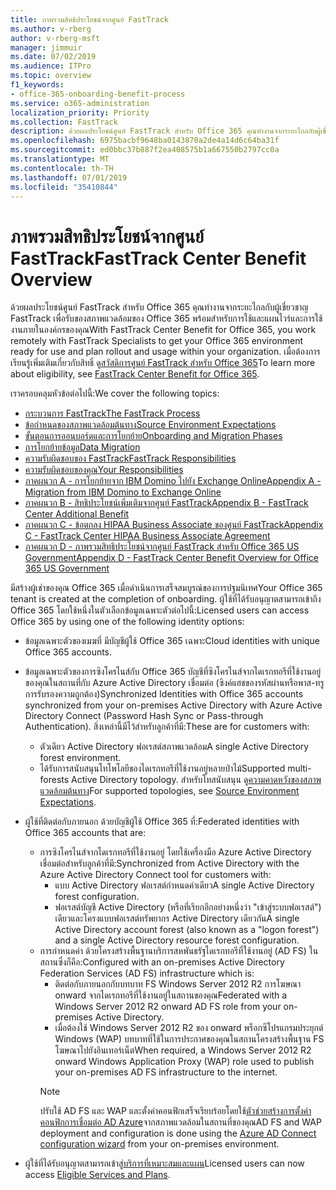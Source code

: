 ```yaml
---
title: ภาพรวมสิทธิประโยชน์จากศูนย์ FastTrack
ms.author: v-rberg
author: v-rberg-msft
manager: jimmuir
ms.date: 07/02/2019
ms.audience: ITPro
ms.topic: overview
f1_keywords:
- office-365-onboarding-benefit-process
ms.service: o365-administration
localization_priority: Priority
ms.collection: FastTrack
description: ด้วยผลประโยชน์ศูนย์ FastTrack สำหรับ Office 365 คุณทำงานจากระยะไกลกับผู้เชี่ยวชาญ FastTrack เพื่อรับของสภาพแวดล้อมของ Office 365 พร้อมสำหรับการใช้และแผนไวร์และการใช้งานภายในองค์กรของคุณ เมื่อต้องการเรียนรู้เพิ่มเติมเกี่ยวกับสิทธิ์ ดูสวัสดิการศูนย์ FastTrack สำหรับ Office 365
ms.openlocfilehash: 6975bacbf9648ba0143870a2de4a14d6c64ba31f
ms.sourcegitcommit: ed0bbc37b887f2ea408575b1a667550b2797cc0a
ms.translationtype: MT
ms.contentlocale: th-TH
ms.lasthandoff: 07/01/2019
ms.locfileid: "35410844"
---
```

# <a name="fasttrack-center-benefit-overview"></a><span data-ttu-id="5b30f-104">ภาพรวมสิทธิประโยชน์จากศูนย์ FastTrack</span><span class="sxs-lookup"><span data-stu-id="5b30f-104">FastTrack Center Benefit Overview</span></span>

<span data-ttu-id="5b30f-105">ด้วยผลประโยชน์ศูนย์ FastTrack สำหรับ Office 365 คุณทำงานจากระยะไกลกับผู้เชี่ยวชาญ FastTrack เพื่อรับของสภาพแวดล้อมของ Office 365 พร้อมสำหรับการใช้และแผนไวร์และการใช้งานภายในองค์กรของคุณ</span><span class="sxs-lookup"><span data-stu-id="5b30f-105">With FastTrack Center Benefit for Office 365, you work remotely with FastTrack Specialists to get your Office 365 environment ready for use and plan rollout and usage within your organization.</span></span> <span data-ttu-id="5b30f-106">เมื่อต้องการเรียนรู้เพิ่มเติมเกี่ยวกับสิทธิ์ ดู[สวัสดิการศูนย์ FastTrack สำหรับ Office 365](O365-fasttrack-benefit-for-office-365.md)</span><span class="sxs-lookup"><span data-stu-id="5b30f-106">To learn more about eligibility, see [FastTrack Center Benefit for Office 365](O365-fasttrack-benefit-for-office-365.md).</span></span>
  
<span data-ttu-id="5b30f-107">เราครอบคลุมหัวข้อต่อไปนี้:</span><span class="sxs-lookup"><span data-stu-id="5b30f-107">We cover the following topics:</span></span>
- [<span data-ttu-id="5b30f-108">กระบวนการ FastTrack</span><span class="sxs-lookup"><span data-stu-id="5b30f-108">The FastTrack Process</span></span>](O365-fasttrack-process.md) 
- [<span data-ttu-id="5b30f-109">ข้อกำหนดของสภาพแวดล้อมต้นทาง</span><span class="sxs-lookup"><span data-stu-id="5b30f-109">Source Environment Expectations</span></span>](O365-source-environment-expectations.md)
- [<span data-ttu-id="5b30f-110">ขั้นตอนการออนบอร์ดและการโยกย้าย</span><span class="sxs-lookup"><span data-stu-id="5b30f-110">Onboarding and Migration Phases</span></span>](O365-onboarding-and-migration.md)
- [<span data-ttu-id="5b30f-111">การโยกย้ายข้อมูล</span><span class="sxs-lookup"><span data-stu-id="5b30f-111">Data Migration</span></span>](O365-data-migration.md)
- [<span data-ttu-id="5b30f-112">ความรับผิดชอบของ FastTrack</span><span class="sxs-lookup"><span data-stu-id="5b30f-112">FastTrack Responsibilities</span></span>](O365-fasttrack-responsibilities.md)
- [<span data-ttu-id="5b30f-113">ความรับผิดชอบของคุณ</span><span class="sxs-lookup"><span data-stu-id="5b30f-113">Your Responsibilities</span></span>](O365-your-responsibilities.md) 
- [<span data-ttu-id="5b30f-114">ภาคผนวก A - การโยกย้ายจาก IBM Domino ไปยัง Exchange Online</span><span class="sxs-lookup"><span data-stu-id="5b30f-114">Appendix A - Migration from IBM Domino to Exchange Online</span></span>](O365-from-ibm-domino-to-exchange-online.md)
- [<span data-ttu-id="5b30f-115">ภาคผนวก B - สิทธิประโยชน์เพิ่มเติมจากศูนย์ FastTrack</span><span class="sxs-lookup"><span data-stu-id="5b30f-115">Appendix B - FastTrack Center Additional Benefit</span></span>](O365-fasttrack-additional-benefits.md)
- [<span data-ttu-id="5b30f-116">ภาคผนวก C - ข้อตกลง HIPAA Business Associate ของศูนย์ FastTrack</span><span class="sxs-lookup"><span data-stu-id="5b30f-116">Appendix C - FastTrack Center HIPAA Business Associate Agreement</span></span>](O365-hipaa-business-associate-agreement.md)
- [<span data-ttu-id="5b30f-117">ภาคผนวก D - ภาพรวมสิทธิประโยชน์จากศูนย์ FastTrack สำหรับ Office 365 US Government</span><span class="sxs-lookup"><span data-stu-id="5b30f-117">Appendix D - FastTrack Center Benefit Overview for Office 365 US Government</span></span>](US-Gov-appendix-overview.md)
    
<span data-ttu-id="5b30f-118">มีสร้างผู้เช่าของคุณ Office 365 เมื่อดำเนินการเสร็จสมบูรณ์ของการปฐมนิเทศ</span><span class="sxs-lookup"><span data-stu-id="5b30f-118">Your Office 365 tenant is created at the completion of onboarding.</span></span> <span data-ttu-id="5b30f-119">ผู้ใช้ที่ได้รับอนุญาตสามารถเข้าถึง Office 365 โดยใช้หนึ่งในตัวเลือกข้อมูลเฉพาะตัวต่อไปนี้:</span><span class="sxs-lookup"><span data-stu-id="5b30f-119">Licensed users can access Office 365 by using one of the following identity options:</span></span>
- <span data-ttu-id="5b30f-120">ข้อมูลเฉพาะตัวของเมฆที่ มีบัญชีผู้ใช้ Office 365 เฉพาะ</span><span class="sxs-lookup"><span data-stu-id="5b30f-120">Cloud identities with unique Office 365 accounts.</span></span>
- <span data-ttu-id="5b30f-121">ข้อมูลเฉพาะตัวของการซิงโครไนส์กับ Office 365 บัญชีที่ซิงโครไนส์จากไดเรกทอรีที่ใช้งานอยู่ของคุณในสถานที่กับ Azure Active Directory เชื่อมต่อ (ซิงค์แฮชของรหัสผ่านหรือพาส-ทรูการรับรองความถูกต้อง)</span><span class="sxs-lookup"><span data-stu-id="5b30f-121">Synchronized Identities with Office 365 accounts synchronized from your on-premises Active Directory with Azure Active Directory Connect (Password Hash Sync or Pass-through Authentication).</span></span> <span data-ttu-id="5b30f-122">สิ่งเหล่านี้มีไว้สำหรับลูกค้าที่มี:</span><span class="sxs-lookup"><span data-stu-id="5b30f-122">These are for customers with:</span></span>
  - <span data-ttu-id="5b30f-123">ตัวเดียว Active Directory ฟอเรสต์สภาพแวดล้อม</span><span class="sxs-lookup"><span data-stu-id="5b30f-123">A single Active Directory forest environment.</span></span>
  - <span data-ttu-id="5b30f-124">ได้รับการสนับสนุนโทโพโลยีของไดเรกทอรีที่ใช้งานอยู่หลายป่าไม้</span><span class="sxs-lookup"><span data-stu-id="5b30f-124">Supported multi-forests Active Directory topology.</span></span> <span data-ttu-id="5b30f-125">สำหรับโทสนับสนุน ดู[ความคาดหวังของสภาพแวดล้อมต้นทาง](O365-source-environment-expectations.md)</span><span class="sxs-lookup"><span data-stu-id="5b30f-125">For supported topologies, see [Source Environment Expectations](O365-source-environment-expectations.md).</span></span>
- <span data-ttu-id="5b30f-126">ผู้ใช้ที่ติดต่อกับภายนอก ด้วยบัญชีผู้ใช้ Office 365 ที่:</span><span class="sxs-lookup"><span data-stu-id="5b30f-126">Federated identities with Office 365 accounts that are:</span></span>
  - <span data-ttu-id="5b30f-127">การซิงโครไนส์จากไดเรกทอรีที่ใช้งานอยู่ โดยใช้เครื่องมือ Azure Active Directory เชื่อมต่อสำหรับลูกค้าที่มี:</span><span class="sxs-lookup"><span data-stu-id="5b30f-127">Synchronized from Active Directory with the Azure Active Directory Connect tool for customers with:</span></span>
      - <span data-ttu-id="5b30f-128">แบบ Active Directory ฟอเรสต์กำหนดค่าเดียว</span><span class="sxs-lookup"><span data-stu-id="5b30f-128">A single Active Directory forest configuration.</span></span>
      - <span data-ttu-id="5b30f-129">ฟอเรสต์บัญชี Active Directory (หรือที่เรียกอีกอย่างหนึ่งว่า "เข้าสู่ระบบฟอเรสต์") เดียวและโครงแบบฟอเรสต์ทรัพยากร Active Directory เดียวกัน</span><span class="sxs-lookup"><span data-stu-id="5b30f-129">A single Active Directory account forest (also known as a "logon forest") and a single Active Directory resource forest configuration.</span></span>
  - <span data-ttu-id="5b30f-130">การกำหนดค่า ด้วยโครงสร้างพื้นฐานบริการสหพันธรัฐไดเรกทอรีที่ใช้งานอยู่ (AD FS) ในสถานซึ่งก็คือ:</span><span class="sxs-lookup"><span data-stu-id="5b30f-130">Configured with an on-premises Active Directory Federation Services (AD FS) infrastructure which is:</span></span>
      - <span data-ttu-id="5b30f-131">ติดต่อกับภายนอกกับบทบาท FS Windows Server 2012 R2 การโฆษณา onward จากไดเรกทอรีที่ใช้งานอยู่ในสถานของคุณ</span><span class="sxs-lookup"><span data-stu-id="5b30f-131">Federated with a Windows Server 2012 R2 onward AD FS role from your on-premises Active Directory.</span></span>
      - <span data-ttu-id="5b30f-132">เมื่อต้องใช้ Windows Server 2012 R2 ของ onward พร็อกซีโปรแกรมประยุกต์ Windows (WAP) บทบาทที่ใช้ในการประกาศของคุณในสถานโครงสร้างพื้นฐาน FS โฆษณาไปยังอินเทอร์เน็ต</span><span class="sxs-lookup"><span data-stu-id="5b30f-132">When required, a Windows Server 2012 R2 onward Windows Application Proxy (WAP) role used to publish your on-premises AD FS infrastructure to the internet.</span></span>
    > [!NOTE]
    > <span data-ttu-id="5b30f-133">ปรับใช้ AD FS และ WAP และตั้งค่าคอนฟิกเสร็จเรียบร้อยโดยใช้[ตัวช่วยสร้างการตั้งค่าคอนฟิกการเชื่อมต่อ AD Azure](https://go.microsoft.com/fwlink/?linkid=844794)จากสภาพแวดล้อมในสถานที่ของคุณ</span><span class="sxs-lookup"><span data-stu-id="5b30f-133">AD FS and WAP deployment and configuration is done using the [Azure AD Connect configuration wizard](https://go.microsoft.com/fwlink/?linkid=844794) from your on-premises environment.</span></span> 
  
- <span data-ttu-id="5b30f-134">ผู้ใช้ที่ได้รับอนุญาตสามารถเข้าสู่[บริการที่เหมาะสมและแผน](M365-eligible-services-and-plans.md)</span><span class="sxs-lookup"><span data-stu-id="5b30f-134">Licensed users can now access [Eligible Services and Plans](M365-eligible-services-and-plans.md).</span></span>
    

 
